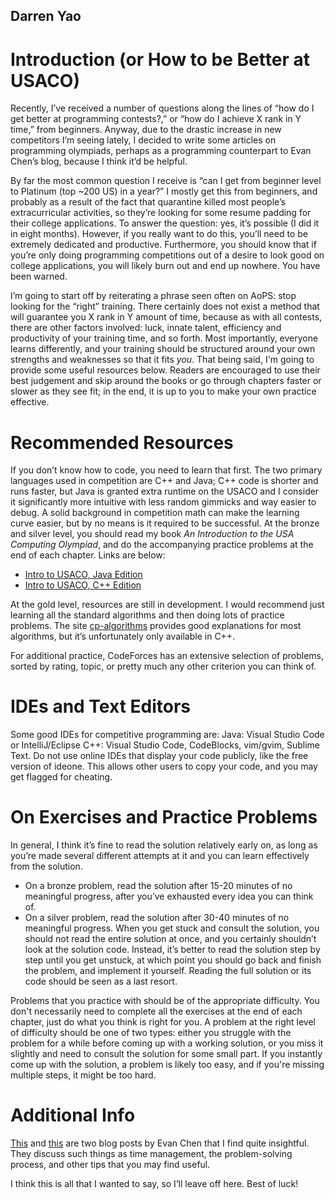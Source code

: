 ## Darren Yao

# Introduction (or How to be Better at USACO)

Recently, I’ve received a number of questions along the lines of “how do I get better at programming contests?,” or “how do I achieve X rank in Y time,” from beginners. Anyway, due to the drastic increase in new competitors I’m seeing lately, I decided to write some articles on programming olympiads, perhaps as a programming counterpart to Evan Chen’s blog, because I think it’d be helpful.	

By far the most common question I receive is “can I get from beginner level to Platinum (top ~200 US) in a year?” I mostly get this from beginners, and probably as a result of the fact that quarantine killed most people’s extracurricular activities, so they’re looking for some resume padding for their college applications. To answer the question: yes, it’s possible (I did it in eight months). However, if you really want to do this, you’ll need to be extremely dedicated and productive. Furthermore, you should know that if you’re only doing programming competitions out of a desire to look good on college applications, you will likely burn out and end up nowhere. You have been warned.

I’m going to start off by reiterating a phrase seen often on AoPS: stop looking for the “right” training. There certainly does not exist a method that will guarantee you X rank in Y amount of time, because as with all contests, there are other factors involved: luck, innate talent, efficiency and productivity of your training time, and so forth. Most importantly, everyone learns differently, and your training should be structured around your own strengths and weaknesses so that it fits _you_. That being said, I'm going to provide some useful resources below. Readers are encouraged to use their best judgement and skip around the books or go through chapters faster or slower as they see fit; in the end, it is up to you to make your own practice effective.

# Recommended Resources 

If you don’t know how to code, you need to learn that first. The two primary languages used in competition are C++ and Java; C++ code is shorter and runs faster, but Java is granted extra runtime on the USACO and I consider it significantly more intuitive with less random gimmicks and way easier to debug.
A solid background in competition math can make the learning curve easier, but by no means is it required to be successful.
At the bronze and silver level, you should read my book _An Introduction to the USA Computing Olympiad_, and do the accompanying practice problems at the end of each chapter. Links are below:

- [Intro to USACO, Java Edition](http://darrenyao.com/usacobook/java.pdf)
- [Intro to USACO, C++ Edition](http://darrenyao.com/usacobook/cpp.pdf)

At the gold level, resources are still in development. I would recommend just learning all the standard algorithms and then doing lots of practice problems. The site [cp-algorithms](https://cp-algorithms.com/) provides good explanations for most algorithms, but it’s unfortunately only available in C++.

For additional practice, CodeForces has an extensive selection of problems, sorted by rating, topic, or pretty much any other criterion you can think of.

# IDEs and Text Editors

Some good IDEs for competitive programming are:
Java: Visual Studio Code or IntelliJ/Eclipse
C++: Visual Studio Code, CodeBlocks, vim/gvim, Sublime Text.
Do not use online IDEs that display your code publicly, like the free version of ideone. This allows other users to copy your code, and you may get flagged for cheating.

# On Exercises and Practice Problems

In general, I think it’s fine to read the solution relatively early on, as long as you’re made several different attempts at it and you can learn effectively from the solution.
- On a bronze problem, read the solution after 15-20 minutes of no meaningful progress, after you’ve exhausted every idea you can think of.
- On a silver problem, read the solution after 30-40 minutes of no meaningful progress.
When you get stuck and consult the solution, you should not read the entire solution at once, and you certainly shouldn’t look at the solution code. Instead, it’s better to read the solution step by step until you get unstuck, at which point you should go back and finish the problem, and implement it yourself. Reading the full solution or its code should be seen as a last resort.

Problems that you practice with should be of the appropriate difficulty. You don't necessarily need to complete all the exercises at the end of each chapter, just do what you think is right for you. A problem at the right level of difficulty should be one of two types: either you struggle with the problem for a while before coming up with a working solution, or you miss it slightly and need to consult the solution for some small part. If you instantly come up with the solution, a problem is likely too easy, and if you're missing multiple steps, it might be too hard.

# Additional Info
[This](https://web.evanchen.cc/FAQs/raqs.html) and [this](https://usamo.wordpress.com/2019/01/31/math-contest-platitudes-v3/) are two blog posts by Evan Chen that I find quite insightful. They discuss such things as time management, the problem-solving process, and other tips that you may find useful. 

I think this is all that I wanted to say, so I’ll leave off here. Best of luck!
